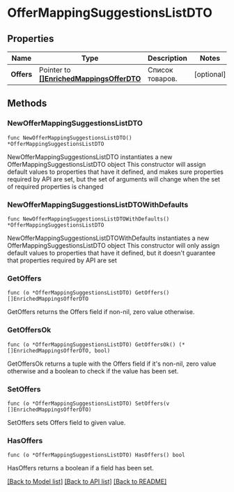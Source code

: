 # OfferMappingSuggestionsListDTO

## Properties

Name | Type | Description | Notes
------------ | ------------- | ------------- | -------------
**Offers** | Pointer to [**[]EnrichedMappingsOfferDTO**](EnrichedMappingsOfferDTO.md) | Список товаров. | [optional] 

## Methods

### NewOfferMappingSuggestionsListDTO

`func NewOfferMappingSuggestionsListDTO() *OfferMappingSuggestionsListDTO`

NewOfferMappingSuggestionsListDTO instantiates a new OfferMappingSuggestionsListDTO object
This constructor will assign default values to properties that have it defined,
and makes sure properties required by API are set, but the set of arguments
will change when the set of required properties is changed

### NewOfferMappingSuggestionsListDTOWithDefaults

`func NewOfferMappingSuggestionsListDTOWithDefaults() *OfferMappingSuggestionsListDTO`

NewOfferMappingSuggestionsListDTOWithDefaults instantiates a new OfferMappingSuggestionsListDTO object
This constructor will only assign default values to properties that have it defined,
but it doesn't guarantee that properties required by API are set

### GetOffers

`func (o *OfferMappingSuggestionsListDTO) GetOffers() []EnrichedMappingsOfferDTO`

GetOffers returns the Offers field if non-nil, zero value otherwise.

### GetOffersOk

`func (o *OfferMappingSuggestionsListDTO) GetOffersOk() (*[]EnrichedMappingsOfferDTO, bool)`

GetOffersOk returns a tuple with the Offers field if it's non-nil, zero value otherwise
and a boolean to check if the value has been set.

### SetOffers

`func (o *OfferMappingSuggestionsListDTO) SetOffers(v []EnrichedMappingsOfferDTO)`

SetOffers sets Offers field to given value.

### HasOffers

`func (o *OfferMappingSuggestionsListDTO) HasOffers() bool`

HasOffers returns a boolean if a field has been set.


[[Back to Model list]](../README.md#documentation-for-models) [[Back to API list]](../README.md#documentation-for-api-endpoints) [[Back to README]](../README.md)


